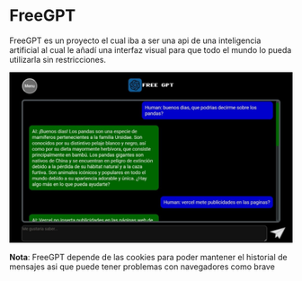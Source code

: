 # FreeGPT
FreeGPT es un proyecto el cual iba a ser una api de una inteligencia artificial al cual
le añadí una interfaz visual para que todo el mundo lo pueda utilizarla sin restricciones.
<br>
<div>
  <img src="git/images/chat.jpg">
</div>

<strong>Nota</strong>: FreeGPT depende de las cookies para poder mantener el historial de mensajes asi que puede tener problemas con navegadores como brave
